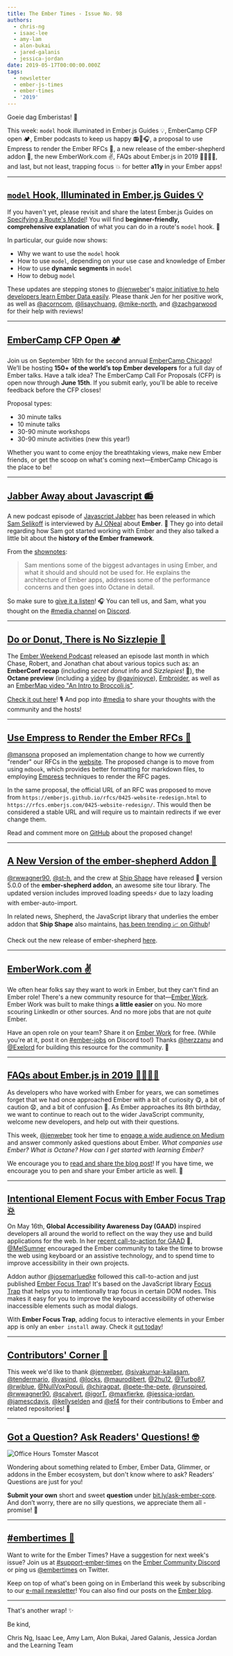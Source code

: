 ```yaml
---
title: The Ember Times - Issue No. 98
authors:
  - chris-ng
  - isaac-lee
  - amy-lam
  - alon-bukai
  - jared-galanis
  - jessica-jordan
date: 2019-05-17T00:00:00.000Z
tags:
  - newsletter
  - ember-js-times
  - ember-times
  - '2019'
---
```



Goeie dag Emberistas! 🐹

<!--alex ignore king-queen-->
This week:
`model` hook illuminated in Ember.js Guides 💡,
EmberCamp CFP open 🏕,
Ember podcasts to keep us happy 📻🍩🎧,
a proposal to use Empress to render the Ember RFCs 📃,
a new release of the ember-shepherd addon 🚢,
the new EmberWork.com ✌️,
FAQs about Ember.js in 2019 🙋‍♀️🙋‍♂️, and last, but not least,
trapping focus 💥 for better **a11y** in your Ember apps!

---

## [`model` Hook, Illuminated in Ember.js Guides 💡](https://guides.emberjs.com/release/routing/specifying-a-routes-model/)

If you haven't yet, please revisit and share the latest Ember.js Guides on [Specifying a Route's Model](https://guides.emberjs.com/release/routing/specifying-a-routes-model/)! You will find **beginner-friendly, comprehensive explanation** of what you can do in a route's `model` hook. 💖

In particular, our guide now shows:

- Why we want to use the `model` hook
- How to use `model`, depending on your use case and knowledge of Ember
- How to use **dynamic segments** in `model`
- How to debug `model`

These updates are stepping stones to [@jenweber](https://github.com/jenweber)'s [major initiative to help developers learn Ember Data easily](https://github.com/ember-learn/guides-source/issues/20). Please thank Jen for her positive work, as well as [@acorncom](https://github.com/acorncom), [@lisaychuang](https://github.com/lisaychuang), [@mike-north](https://github.com/mike-north), and [@zachgarwood](https://github.com/zachgarwood) for their help with reviews!

---

## [EmberCamp CFP Open 🏕](http://embercamp.com/)

Join us on September 16th for the second annual [EmberCamp Chicago](http://embercamp.com/)! We’ll be hosting **150+ of the world’s top Ember developers** for a full day of Ember talks. Have a talk idea? The EmberCamp Call For Proposals (CFP) is open now through **June 15th**. If you submit early, you'll be able to receive feedback before the CFP closes!

Proposal types:

- 30 minute talks
- 10 minute talks
- 30-90 minute workshops
- 30-90 minute activities (new this year!)

Whether you want to come enjoy the breathtaking views, make new Ember friends, or get the scoop on what's coming next—EmberCamp Chicago is the place to be!

---

## [Jabber Away about Javascript 📻](https://twitter.com/samselikoff/status/1128351412881063937)

A new podcast episode of [Javascript Jabber](https://twitter.com/JSJabber) has been released in which [Sam Selikoff](https://twitter.com/samselikoff) is interviewed by [AJ ONeal](https://twitter.com/solderjs) about **Ember**. 🐹 They go into detail regarding how Sam got started working with Ember and they also talked a little bit about the **history of the Ember framework**.

From the [shownotes](https://devchat.tv/js-jabber/jsj-364-ember-octane-with-sam-selikoff/):

> Sam mentions some of the biggest advantages in using Ember, and what it should and should not be used for. He explains the architecture of Ember apps, addresses some of the performance concerns and then goes into Octane in detail.

So make sure to [give it a listen](https://devchat.tv/js-jabber/jsj-364-ember-octane-with-sam-selikoff/)! 🎧 You can tell us, and Sam, what you thought on the [#media channel](https://discordapp.com/channels/480462759797063690/486955806588403773/) on [Discord](https://discordapp.com/invite/zT3asNS).

---

## [Do or Donut, There is No Sizzlepie 🍩](https://twitter.com/emberweekend/status/1116022639015940096)

The [Ember Weekend Podcast](https://twitter.com/emberweekend) released an episode last month in which Chase, Robert, and Jonathan chat about various topics such as: an **EmberConf recap** (including *secret donut* info and *Sizzlepies*! 🥧), the **Octane preview** (including a [video](https://www.youtube.com/watch?v=BV09blWlc64) by [@gavinjoyce](https://twitter.com/gavinjoyce)), [Embroider](https://github.com/embroider-build/embroider), as well as an [EmberMap video "An Intro to Broccoli.js"](https://embermap.com/topics/intro-to-broccoli).

<!--alex ignore hostesses-hosts-->
[Check it out here](https://emberweekend.com/episodes/do-or-donut)! 🎙 And pop into [#media](https://discordapp.com/channels/480462759797063690/486955806588403773/) to share your thoughts with the community and the hosts!

---

<!--alex ignore king-queen-->
## [Use Empress to Render the Ember RFCs 📃](https://github.com/emberjs/rfcs/pull/489)

<!--alex ignore king-queen-->
[@mansona](https://github.com/mansona) proposed an implementation change to how we currently "render" our RFCs in the [website](https://emberjs.github.io/rfcs/). The proposed change is to move from using `mdbook`, which provides better formatting for markdown files, to employing [Empress](https://github.com/empress) techniques to render the RFC pages.

In the same proposal, the official URL of an RFC was proposed to move from `https://emberjs.github.io/rfcs/0425-website-redesign.html` to `https://rfcs.emberjs.com/0425-website-redesign/`. This would then be considered a stable URL and will require us to maintain redirects if we ever change them.

Read and comment more on [GitHub](https://github.com/emberjs/rfcs/pull/489) about the proposed change!

---

## [A New Version of the ember-shepherd Addon 🚀](https://twitter.com/shipshapecode/status/1124490696843583490)

[@rwwagner90](https://github.com/rwwagner90), [@st-h](https://github.com/st-h), and the crew at [Ship Shape](https://github.com/shipshapecode) have released 🚢 version 5.0.0 of the **ember-shepherd addon**, an awesome site tour library. The updated version includes improved loading speeds⚡️ due to lazy loading with ember-auto-import.

In related news, Shepherd, the JavaScript library that underlies the ember addon that **Ship Shape** also maintains, [has been trending 📈 on Github](https://twitter.com/shipshapecode/status/1122673639932014593)!

Check out the new release of ember-shepherd [here](https://github.com/shipshapecode/ember-shepherd).

---

## [EmberWork.com ✌️](https://emberwork.com/)

We often hear folks say they want to work in Ember, but they can't find an Ember role! There's a new community resource for that—[Ember Work](https://emberwork.com/). Ember Work was built to make things **a little easier** on you. No more scouring LinkedIn or other sources. And no more jobs that are not *quite* Ember.

Have an open role on your team? Share it on [Ember Work](https://emberwork.com/) for free. (While you're at it, post it on [#ember-jobs](https://discordapp.com/channels/480462759797063690/480523148102467623) on Discord too!) Thanks [@herzzanu](https://github.com/herzzanu) and [@Exelord](https://github.com/Exelord) for building this resource for the community. 💼

---

## [FAQs about Ember.js in 2019 🙋‍♀️🙋‍♂️](https://medium.com/ember-ish/faqs-about-ember-js-in-2019-64efabbf84e6)

As developers who have worked with Ember for years, we can sometimes forget that we had once approached Ember with a bit of curiosity 😋, a bit of caution 😧, and a bit of confusion 🤕. As Ember approaches its 8th birthday, we want to continue to reach out to the wider JavaScript community, welcome new developers, and help out with their questions.

This week, [@jenweber](https://github.com/jenweber) took her time to [engage a wide audience on Medium](https://medium.com/ember-ish/faqs-about-ember-js-in-2019-64efabbf84e6) and answer commonly asked questions about Ember. *What companies use Ember? What is Octane? How can I get started with learning Ember?*

We encourage you to [read and share the blog post](https://medium.com/ember-ish/faqs-about-ember-js-in-2019-64efabbf84e6)! If you have time, we encourage you to pen and share your Ember article as well. 🙏

---

## [Intentional Element Focus with Ember Focus Trap 💥](https://twitter.com/josemarluedke/status/1127967059415953408)

On May 16th, **Global Accessibility Awareness Day (GAAD)** inspired developers all around the world to reflect on the way they use and build applications for the web. In her [recent call-to-action for GAAD](https://blog.emberjs.com/2019/05/13/global-accessibility-awareness-day.html) 📣, [@MelSumner](https://github.com/MelSumner) encouraged the Ember community to take the time to browse the web using keyboard or an assistive technology, and to spend time to improve accessibility in their own projects.

Addon author [@josemarluedke](https://github.com/josemarluedke) followed this call-to-action and just published [Ember Focus Trap](https://github.com/josemarluedke/ember-focus-trap)! It's based on the JavaScript library [Focus Trap](https://github.com/davidtheclark/focus-trap) that helps you to intentionally trap focus in certain DOM nodes. This makes it easy for you to improve the keyboard accessibility of otherwise inaccessible elements such as modal dialogs.

With **Ember Focus Trap**, adding focus to interactive elements in your Ember app is only an `ember install` away. Check it [out today](https://josemarluedke.github.io/ember-focus-trap/)!

---

## [Contributors' Corner 👏](https://guides.emberjs.com/release/contributing/repositories/)

<p>This week we'd like to thank <a href="https://github.com/jenweber" target="gh-user">@jenweber</a>, <a href="https://github.com/sivakumar-kailasam" target="gh-user">@sivakumar-kailasam</a>, <a href="https://github.com/tendermario" target="gh-user">@tendermario</a>, <a href="https://github.com/vasind" target="gh-user">@vasind</a>, <a href="https://github.com/locks" target="gh-user">@locks</a>, <a href="https://github.com/maurodibert" target="gh-user">@maurodibert</a>, <a href="https://github.com/2hu12" target="gh-user">@2hu12</a>, <a href="https://github.com/Turbo87" target="gh-user">@Turbo87</a>, <a href="https://github.com/rwjblue" target="gh-user">@rwjblue</a>, <a href="https://github.com/NullVoxPopuli" target="gh-user">@NullVoxPopuli</a>, <a href="https://github.com/chiragpat" target="gh-user">@chiragpat</a>, <a href="https://github.com/pete-the-pete" target="gh-user">@pete-the-pete</a>, <a href="https://github.com/runspired" target="gh-user">@runspired</a>, <a href="https://github.com/rwwagner90" target="gh-user">@rwwagner90</a>, <a href="https://github.com/scalvert" target="gh-user">@scalvert</a>, <a href="https://github.com/igorT" target="gh-user">@igorT</a>, <a href="https://github.com/maxfierke" target="gh-user">@maxfierke</a>, <a href="https://github.com/jessica-jordan" target="gh-user">@jessica-jordan</a>, <a href="https://github.com/jamescdavis" target="gh-user">@jamescdavis</a>, <a href="https://github.com/kellyselden" target="gh-user">@kellyselden</a> and <a href="https://github.com/ef4" target="gh-user">@ef4</a>  for their contributions to Ember and related repositories! 💖</p>

---

## [Got a Question? Ask Readers' Questions! 🤓](https://docs.google.com/forms/d/e/1FAIpQLScqu7Lw_9cIkRtAiXKitgkAo4xX_pV1pdCfMJgIr6Py1V-9Og/viewform)

<div class="blog-row">
  <img class="float-right small transparent padded" alt="Office Hours Tomster Mascot" title="Readers' Questions" src="/images/tomsters/officehours.png" />

  <p>Wondering about something related to Ember, Ember Data, Glimmer, or addons in the Ember ecosystem, but don't know where to ask? Readers’ Questions are just for you!</p>

<p><strong>Submit your own</strong> short and sweet <strong>question</strong> under <a href="https://bit.ly/ask-ember-core" target="rq">bit.ly/ask-ember-core</a>. And don’t worry, there are no silly questions, we appreciate them all - promise! 🤞</p>

</div>

---

## [#embertimes 📰](https://blog.emberjs.com/tags/newsletter.html)

Want to write for the Ember Times? Have a suggestion for next week's issue? Join us at [#support-ember-times](https://discordapp.com/channels/480462759797063690/485450546887786506) on the [Ember Community Discord](https://discordapp.com/invite/zT3asNS) or ping us [@embertimes](https://twitter.com/embertimes) on Twitter.

Keep on top of what's been going on in Emberland this week by subscribing to our [e-mail newsletter](https://the-emberjs-times.ongoodbits.com/)! You can also find our posts on the [Ember blog](https://emberjs.com/blog/tags/newsletter.html).

---

That's another wrap! ✨

Be kind,

Chris Ng, Isaac Lee, Amy Lam, Alon Bukai, Jared Galanis, Jessica Jordan and the Learning Team
